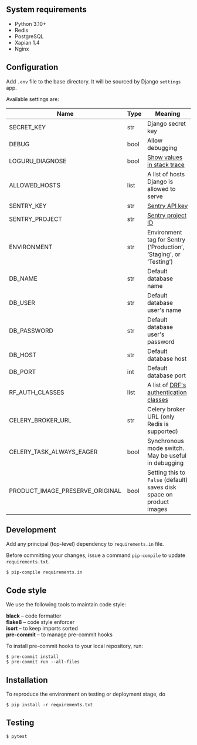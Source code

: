## System requirements

- Python 3.10+
- Redis
- PostgreSQL
- Xapian 1.4
- Nginx

## Configuration

Add `.env` file to the base directory. It will be sourced by Django `settings` app.

Available settings are:

| Name                            | Type | Meaning                                                                                                   |
|---------------------------------|------|-----------------------------------------------------------------------------------------------------------|
| SECRET_KEY                      | str  | Django secret key                                                                                         |
| DEBUG                           | bool | Allow debugging                                                                                           |
| LOGURU_DIAGNOSE                 | bool | [Show values in stack trace](https://loguru.readthedocs.io/en/stable/api/logger.html)                     |
| ALLOWED_HOSTS                   | list | A list of hosts Django is allowed to serve                                                                |
| SENTRY_KEY                      | str  | [Sentry API key](https://sentry.thefresh.by/fresh/settings/projects/lime)                                 |
| SENTRY_PROJECT                  | str  | [Sentry project ID](https://sentry.thefresh.by/fresh/settings/projects/lime)                              |
| ENVIRONMENT                     | str  | Environment tag for Sentry (‘Production’, ‘Staging’, or ‘Testing’)                                        |
| DB_NAME                         | str  | Default database name                                                                                     |
| DB_USER                         | str  | Default database user's name                                                                              |
| DB_PASSWORD                     | str  | Default database user's password                                                                          |
| DB_HOST                         | str  | Default database host                                                                                     |
| DB_PORT                         | int  | Default database port                                                                                     |
| RF_AUTH_CLASSES                 | list | A list of [DRF's authentication classes](https://www.django-rest-framework.org/api-guide/authentication/) |
| CELERY_BROKER_URL               | str  | Celery broker URL (only Redis is supported)                                                               |
| CELERY_TASK_ALWAYS_EAGER        | bool | Synchronous mode switch. May be useful in debugging                                                       |
| PRODUCT_IMAGE_PRESERVE_ORIGINAL | bool | Setting this to `False` (default) saves disk space on product images                                      |

## Development

Add any principal (top-level) dependency to `requirements.in` file.

Before committing your changes, issue a command `pip-compile` to update
`requirements.txt`.

```shell
$ pip-compile requirements.in
```

## Code style

We use the following tools to maintain code style:  

**black** – code formatter  
**flake8** – code style enforcer  
**isort** – to keep imports sorted  
**pre-commit** – to manage pre-commit hooks  

To install pre-commit hooks to your local repository, run:

```shell
$ pre-commit install
$ pre-commit run --all-files
```

## Installation

To reproduce the environment on testing or deployment stage, do

```shell
$ pip install -r requirements.txt
```

## Testing

```shell
$ pytest
```
